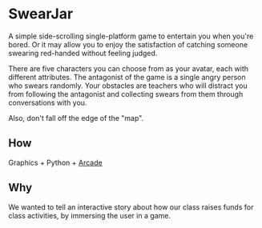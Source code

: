 
# SwearJar

A simple side-scrolling single-platform game to entertain you when you're bored. Or it may allow you to enjoy the satisfaction of catching someone swearing red-handed without feeling judged. 

There are five characters you can choose from as your avatar, each with different attributes. The antagonist of the game is a single angry person who swears randomly. Your obstacles are teachers who will distract you from following the antagonist and collecting swears from them through conversations with you.

Also, don't fall off the edge of the "map".

## How

Graphics + Python + [Arcade](http://arcade.academy)

## Why

We wanted to tell an interactive story about how our class raises funds for class activities, by immersing the user in a game. 
